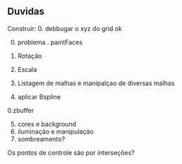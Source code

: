 ## Duvidas

Construir:
0. debbugar o xyz do grid   ok

0. problema . paintFaces

1. Rotação
2. Escala
3. Listagem de malhas e manipalçao de diversas malhas


4. aplicar Bspline

0.zbuffer

5. cores e background
6. iluminação e manipulação
9. sombreamento?


Os pontos de controle são por interseções?

